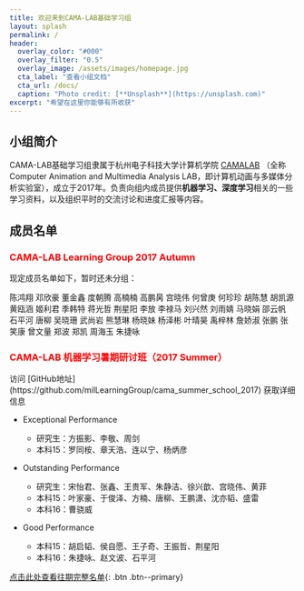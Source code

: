 ```yaml
---
title: 欢迎来到CAMA-LAB基础学习组
layout: splash
permalink: /
header:
  overlay_color: "#000"
  overlay_filter: "0.5"
  overlay_image: /assets/images/homepage.jpg
  cta_label: "查看小组文档"
  cta_url: /docs/
  caption: "Photo credit: [**Unsplash**](https://unsplash.com)"
excerpt: "希望在这里你能够有所收获"
---
```


## 小组简介
CAMA-LAB基础学习组隶属于杭州电子科技大学计算机学院 <a href="http://camalab.hdu.edu.cn/">CAMALAB</a> （全称Computer Animation and Multimedia Analysis LAB，即计算机动画与多媒体分析实验室），成立于2017年。负责向组内成员提供**机器学习、深度学习**相关的一些学习资料，以及组织平时的交流讨论和进度汇报等内容。

## 成员名单

<h3><font color="#FF0000" > CAMA-LAB Learning Group 2017 Autumn </font></h3>

现定成员名单如下，暂时还未分组：  

陈鸿翔 邓欣豪 董金鑫 度朝腾 高楠楠 高鹏昺 宫晓伟 何曾庚 何珍珍 胡陈慧 胡凯源 黄瓯涵 姬利君 季韩特 蒋光哲 荆星阳 李放 李禄马 刘兴然 刘雨婧 马晓娟 邵云帆 石平河 唐柳 吴晓珊 武尚岩 熊慧琳 杨晓妹 杨泽彬 叶晴昊 禹梓林 詹娇淑 张鹏 张笑康 曾文量 郑波 郑凯 周海玉 朱捷咏

<h3><font color="#FF0000" > CAMA-LAB 机器学习暑期研讨班（2017 Summer）</font></h3>
访问 [GitHub地址](https://github.com/milLearningGroup/cama_summer_school_2017) 获取详细信息

- Exceptional Performance
  - 研究生：方振影、李敬、周剑
  - 本科15：罗同桉、章天浩、连以宁、杨炳彦

- Outstanding Performance
  - 研究生：宋怡君、张鑫、王贵军、朱静洁、徐兴歆、宫晓伟、黄菲
  - 本科15：叶家豪、于俊泽、方楠、唐柳、王鹏潇、沈亦韬、盛雷
  - 本科16：曹骁威

- Good Performance
  - 本科15：胡启韬、侯自愿、王子奇、王振哲、荆星阳
  - 本科16：朱捷咏、赵文波、石平河

[点击此处查看往期完整名单](./member/){: .btn .btn--primary}